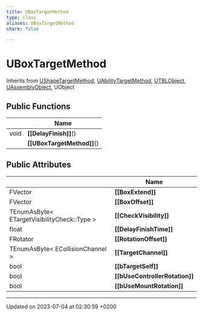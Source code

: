 ```yaml
---
title: UBoxTargetMethod
type: class
aliases: UBoxTargetMethod
share: false

---
```


# UBoxTargetMethod





Inherits from [UShapeTargetMethod](/docs/SDK/Source/Classes/classUShapeTargetMethod.md), [UAbilityTargetMethod](/docs/SDK/Source/Classes/classUAbilityTargetMethod.md), [UTBLObject](/docs/SDK/Source/Classes/classUTBLObject.md), [UAssemblyObject](/docs/SDK/Source/Classes/classUAssemblyObject.md), UObject

## Public Functions

|                | Name           |
| -------------- | -------------- |
| void | **[[DelayFinish]]**() |
| | **[[UBoxTargetMethod]]**() |

## Public Attributes

|                | Name           |
| -------------- | -------------- |
| FVector | **[[BoxExtend]]**  |
| FVector | **[[BoxOffset]]**  |
| TEnumAsByte< ETargetVisibilityCheck::Type > | **[[CheckVisibility]]**  |
| float | **[[DelayFinishTime]]**  |
| FRotator | **[[RotationOffset]]**  |
| TEnumAsByte< ECollisionChannel > | **[[TargetChannel]]**  |
| bool | **[[bTargetSelf]]**  |
| bool | **[[bUseControllerRotation]]**  |
| bool | **[[bUseMountRotation]]**  |

-------------------------------

Updated on 2023-07-04 at 02:30:59 +0200